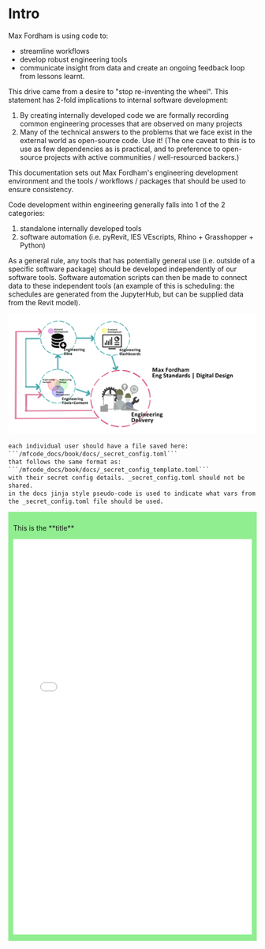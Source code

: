 # Intro

Max Fordham is using code to:

- streamline workflows
- develop robust engineering tools
- communicate insight from data and create an ongoing feedback loop from lessons learnt.

This drive came from a desire to "stop re-inventing the wheel". This statement has 2-fold implications to internal software development:

1. By creating internally developed code we are formally recording common engineering processes that are observed on many projects
2. Many of the technical answers to the problems that we face exist in the external world as open-source code. Use it! (The one caveat
   to this is to use as few dependencies as is practical, and to preference to open-source projects with active communities / well-resourced backers.)

This documentation sets out Max Fordham's engineering development environment and the tools / workflows / packages that should be used to ensure consistency.

Code development within engineering generally falls into 1 of the 2 categories:

1. standalone internally developed tools
2. software automation (i.e. pyRevit, IES VEscripts, Rhino + Grasshopper + Python)

As a general rule, any tools that has potentially general use (i.e. outside of a specific software package) should be developed independently of our software tools. Software automation scripts can then be made to connect data to these independent tools (an example of this is scheduling: the schedules are generated from the JupyterHub, but can be supplied data from the Revit model).

![mfengdev](images/mfengdev.png)

```{admonition} Secret config data
each individual user should have a file saved here:  
```/mfcode_docs/book/docs/_secret_config.toml```  
that follows the same format as:  
```/mfcode_docs/book/docs/_secret_config_template.toml```  
with their secret config details. _secret_config.toml should not be shared.
in the docs jinja style pseudo-code is used to indicate what vars from the _secret_config.toml file should be used.
```

<div class="admonition note" name="html-admonition" style="background: lightgreen; padding: 10px">
<p class="title">This is the **title**</p>
<iframe src="../../../pdf/BMSDataDrivenWaterfall_resize.pdf" width="100%" height="800px" frameBorder="0"> </iframe>
</div>